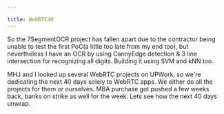 ```yaml
---

title: WebRTC40
---
```


So the 7SegmentOCR project has fallen apart due to the contractor being unable to test the first PoC(a little too late from my end too), but nevertheless I have an OCR <!--more--> by using CannyEdge detection & 3 line intersection for recognizing all digits. Building it using SVM and kNN too.

MHJ and I looked up several WebRTC projects on UPWork, so we're dedicating the next 40 days solely to WebRTC apps. We either do  all the projects for them or ourselves. MBA purchase got pushed a few weeks back, banks on strike as well for the week. Lets see how the next 40 days unwrap.
